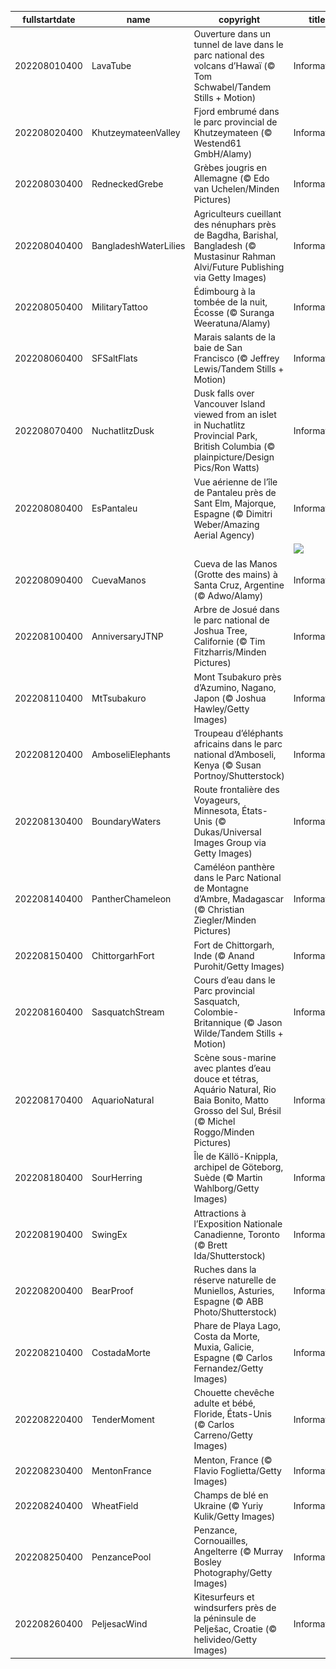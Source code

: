 |fullstartdate|name|copyright|title|image|
|--|--|--|--|--|
202208010400|LavaTube|Ouverture dans un tunnel de lave dans le parc national des volcans d’Hawaï (© Tom Schwabel/Tandem Stills + Motion)|Information|![](/fr-CA/2022/08/202208010400LavaTube.jpg)|
202208020400|KhutzeymateenValley|Fjord embrumé dans le parc provincial de Khutzeymateen (© Westend61 GmbH/Alamy)|Information|![](/fr-CA/2022/08/202208020400KhutzeymateenValley.jpg)|
202208030400|RedneckedGrebe|Grèbes jougris en Allemagne (© Edo van Uchelen/Minden Pictures)|Information|![](/fr-CA/2022/08/202208030400RedneckedGrebe.jpg)|
202208040400|BangladeshWaterLilies|Agriculteurs cueillant des nénuphars près de Bagdha, Barishal, Bangladesh (© Mustasinur Rahman Alvi/Future Publishing via Getty Images)|Information|![](/fr-CA/2022/08/202208040400BangladeshWaterLilies.jpg)|
202208050400|MilitaryTattoo|Édimbourg à la tombée de la nuit, Écosse (© Suranga Weeratuna/Alamy)|Information|![](/fr-CA/2022/08/202208050400MilitaryTattoo.jpg)|
202208060400|SFSaltFlats|Marais salants de la baie de San Francisco (© Jeffrey Lewis/Tandem Stills + Motion)|Information|![](/fr-CA/2022/08/202208060400SFSaltFlats.jpg)|
202208070400|NuchatlitzDusk|Dusk falls over Vancouver Island viewed from an islet in Nuchatlitz Provincial Park, British Columbia (© plainpicture/Design Pics/Ron Watts)|Information|![](/fr-CA/2022/08/202208070400NuchatlitzDusk.jpg)|
202208080400|EsPantaleu|Vue aérienne de l’île de Pantaleu près de Sant Elm, Majorque, Espagne (© Dimitri Weber/Amazing Aerial Agency)|Information|![](/fr-CA/2022/08/202208080400EsPantaleu.jpg)|
||||![](/fr-CA/2022/08/.jpg)|
202208090400|CuevaManos|Cueva de las Manos (Grotte des mains) à Santa Cruz, Argentine (© Adwo/Alamy)|Information|![](/fr-CA/2022/08/202208090400CuevaManos.jpg)|
202208100400|AnniversaryJTNP|Arbre de Josué dans le parc national de Joshua Tree, Californie (© Tim Fitzharris/Minden Pictures)|Information|![](/fr-CA/2022/08/202208100400AnniversaryJTNP.jpg)|
202208110400|MtTsubakuro|Mont Tsubakuro près d’Azumino, Nagano, Japon (© Joshua Hawley/Getty Images)|Information|![](/fr-CA/2022/08/202208110400MtTsubakuro.jpg)|
202208120400|AmboseliElephants|Troupeau d’éléphants africains dans le parc national d’Amboseli, Kenya (© Susan Portnoy/Shutterstock)|Information|![](/fr-CA/2022/08/202208120400AmboseliElephants.jpg)|
202208130400|BoundaryWaters|Route frontalière des Voyageurs, Minnesota, États-Unis (© Dukas/Universal Images Group via Getty Images)|Information|![](/fr-CA/2022/08/202208130400BoundaryWaters.jpg)|
202208140400|PantherChameleon|Caméléon panthère dans le Parc National de Montagne d’Ambre, Madagascar (© Christian Ziegler/Minden Pictures)|Information|![](/fr-CA/2022/08/202208140400PantherChameleon.jpg)|
202208150400|ChittorgarhFort|Fort de Chittorgarh, Inde (© Anand Purohit/Getty Images)|Information|![](/fr-CA/2022/08/202208150400ChittorgarhFort.jpg)|
202208160400|SasquatchStream|Cours d’eau dans le Parc provincial Sasquatch, Colombie-Britannique (© Jason Wilde/Tandem Stills + Motion)|Information|![](/fr-CA/2022/08/202208160400SasquatchStream.jpg)|
202208170400|AquarioNatural|Scène sous-marine avec plantes d’eau douce et tétras, Aquário Natural, Rio Baia Bonito, Matto Grosso del Sul, Brésil (© Michel Roggo/Minden Pictures)|Information|![](/fr-CA/2022/08/202208170400AquarioNatural.jpg)|
202208180400|SourHerring|Île de Källö-Knippla, archipel de Göteborg, Suède (© Martin Wahlborg/Getty Images)|Information|![](/fr-CA/2022/08/202208180400SourHerring.jpg)|
202208190400|SwingEx|Attractions à l’Exposition Nationale Canadienne, Toronto (© Brett Ida/Shutterstock)|Information|![](/fr-CA/2022/08/202208190400SwingEx.jpg)|
202208200400|BearProof|Ruches dans la réserve naturelle de Muniellos, Asturies, Espagne (© ABB Photo/Shutterstock)|Information|![](/fr-CA/2022/08/202208200400BearProof.jpg)|
202208210400|CostadaMorte|Phare de Playa Lago, Costa da Morte, Muxia, Galicie, Espagne (© Carlos Fernandez/Getty Images)|Information|![](/fr-CA/2022/08/202208210400CostadaMorte.jpg)|
202208220400|TenderMoment|Chouette chevêche adulte et bébé, Floride, États-Unis (© Carlos Carreno/Getty Images)|Information|![](/fr-CA/2022/08/202208220400TenderMoment.jpg)|
202208230400|MentonFrance|Menton, France (© Flavio Foglietta/Getty Images)|Information|![](/fr-CA/2022/08/202208230400MentonFrance.jpg)|
202208240400|WheatField|Champs de blé en Ukraine (© Yuriy Kulik/Getty Images)|Information|![](/fr-CA/2022/08/202208240400WheatField.jpg)|
202208250400|PenzancePool|Penzance, Cornouailles, Angelterre (© Murray Bosley Photography/Getty Images)|Information|![](/fr-CA/2022/08/202208250400PenzancePool.jpg)|
202208260400|PeljesacWind|Kitesurfeurs et windsurfers près de la péninsule de Pelješac, Croatie (© helivideo/Getty Images)|Information|![](/fr-CA/2022/08/202208260400PeljesacWind.jpg)|

